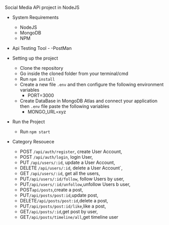 Social Media APi project in NodeJS

- System Requirements 
    - NodeJS
    - MongoDB
    - NPM
    
- Api Testing Tool -
     -PostMan

- Setting up the project
    - Clone the repository
    - Go inside the cloned folder from your terminal/cmd
    - Run `npm install`
    - Create a new file `.env` and then configure the following environment variables
        - PORT=3000
    - Create DataBase in MongoDB Atlas and connect your application then `.env` file paste the following variables 
        - MONGO_URL=xyz

- Run the Project
    - Run `npm start`

- Category Resouece
    - POST `/api/auth/register`, create User Account,
    - POST `/api/auth/login`, login User,
    - PUT `/api/users/:id`, update a User Account,
    - DELETE `/api/users/:id`, delete a User Account`,
    - GET `/api/users/:id`, get all the users,
    - PUT`/api/users/:id/follow`, follow Users by user,
    - PUT`/api/users/:id/unfollow`,unfollow Users b user,
    - POST`api/posts`,create a post,
    - PUT`/api/posts/post:id`,update post,
    - DELETE`/api/posts/post:id`,delete a post,
    - PUT`/api/posts/post:id/like`,like a post,
    - GET`/api/posts/:id`,get post by user,
    - GET`/api/posts/timeline/all`,get timeline user

